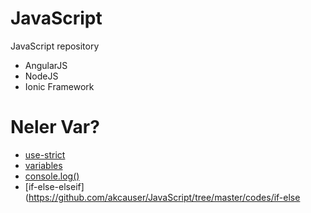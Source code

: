 # JavaScript
JavaScript repository


* AngularJS
* NodeJS
* Ionic Framework


# Neler Var?

* [use-strict](https://github.com/akcauser/JavaScript/tree/master/codes/use-strict)
* [variables](https://github.com/akcauser/JavaScript/tree/master/codes/variables)
* [console.log()](https://github.com/akcauser/JavaScript/tree/master/codes/console-log)
* [if-else-elseif](https://github.com/akcauser/JavaScript/tree/master/codes/if-else
